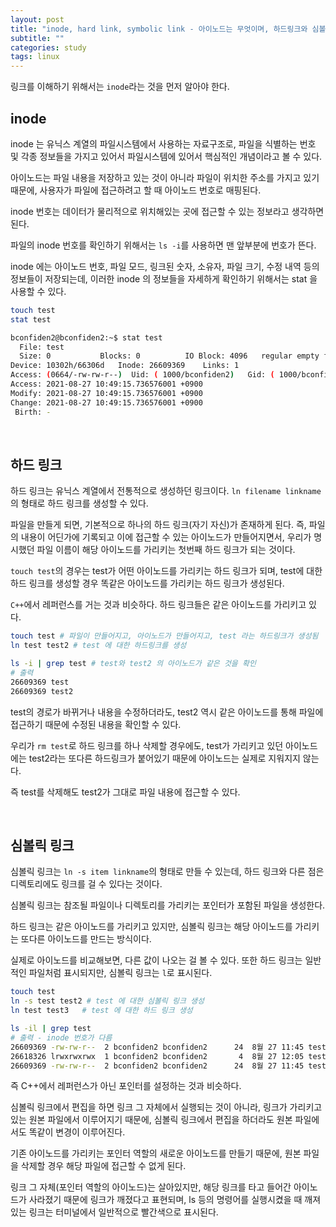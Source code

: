 ```yaml
---
layout: post
title: "inode, hard link, symbolic link - 아이노드는 무엇이며, 하드링크와 심볼릭링크의 차이는?"
subtitle: ""
categories: study
tags: linux
---
```


링크를 이해하기 위해서는 ```inode```라는 것을 먼저 알아야 한다.

## inode

inode 는 유닉스 계열의 파일시스템에서 사용하는 자료구조로, 파일을 식별하는 번호 및 각종 정보들을 가지고 있어서 파일시스템에 있어서 핵심적인 개념이라고 볼 수 있다.

아이노드는 파일 내용을 저장하고 있는 것이 아니라 파일이 위치한 주소를 가지고 있기 때문에, 사용자가 파일에 접근하려고 할 때 아이노드 번호로 매핑된다.

inode 번호는 데이터가 물리적으로 위치해있는 곳에 접근할 수 있는 정보라고 생각하면 된다.

파일의 inode 번호를 확인하기 위해서는 ```ls -i```를 사용하면 맨 앞부분에 번호가 뜬다.

inode 에는 아이노드 번호, 파일 모드, 링크된 숫자, 소유자, 파일 크기, 수정 내역 등의 정보들이 저장되는데, 이러한 inode 의 정보들을 자세하게 확인하기 위해서는 stat 을 사용할 수 있다.

```bash
touch test
stat test
```

```bash
bconfiden2@bconfiden2:~$ stat test
  File: test
  Size: 0         	Blocks: 0          IO Block: 4096   regular empty file
Device: 10302h/66306d	Inode: 26609369    Links: 1
Access: (0664/-rw-rw-r--)  Uid: ( 1000/bconfiden2)   Gid: ( 1000/bconfiden2)
Access: 2021-08-27 10:49:15.736576001 +0900
Modify: 2021-08-27 10:49:15.736576001 +0900
Change: 2021-08-27 10:49:15.736576001 +0900
 Birth: -
```

<br>

## 하드 링크

하드 링크는 유닉스 계열에서 전통적으로 생성하던 링크이다. ```ln filename linkname```의 형태로 하드 링크를 생성할 수 있다.

파일을 만들게 되면, 기본적으로 하나의 하드 링크(자기 자신)가 존재하게 된다. 즉, 파일의 내용이 어딘가에 기록되고 이에 접근할 수 있는 아이노드가 만들어지면서, 우리가 명시했던 파일 이름이 해당 아이노드를 가리키는 첫번째 하드 링크가 되는 것이다.

```touch test```의 경우는 test가 어떤 아이노드를 가리키는 하드 링크가 되며, test에 대한 하드 링크를 생성할 경우 똑같은 아이노드를 가리키는 하드 링크가 생성된다.

```C++```에서 레퍼런스를 거는 것과 비슷하다. 하드 링크들은 같은 아이노드를 가리키고 있다.

```bash
touch test # 파일이 만들어지고, 아이노드가 만들어지고, test 라는 하드링크가 생성됨
ln test test2 # test 에 대한 하드링크를 생성

ls -i | grep test # test와 test2 의 아이노드가 같은 것을 확인
# 출력
26609369 test
26609369 test2
```

test의 경로가 바뀌거나 내용을 수정하더라도, test2 역시 같은 아이노드를 통해 파일에 접근하기 때문에 수정된 내용을 확인할 수 있다.

우리가 ```rm test```로 하드 링크를 하나 삭제할 경우에도, test가 가리키고 있던 아이노드에는 test2라는 또다른 하드링크가 붙어있기 때문에 아이노드는 실제로 지워지지 않는다.

즉 test를 삭제해도 test2가 그대로 파일 내용에 접근할 수 있다.

<br>

## 심볼릭 링크

심볼릭 링크는 ```ln -s item linkname```의 형태로 만들 수 있는데, 하드 링크와 다른 점은 디렉토리에도 링크를 걸 수 있다는 것이다.

심볼릭 링크는 참조될 파일이나 디렉토리를 가리키는 포인터가 포함된 파일을 생성한다.

하드 링크는 같은 아이노드를 가리키고 있지만, 심볼릭 링크는 해당 아이노드를 가리키는 또다른 아이노드를 만드는 방식이다.

실제로 아이노드를 비교해보면, 다른 값이 나오는 걸 볼 수 있다. 또한 하드 링크는 일반적인 파일처럼 표시되지만, 심볼릭 링크는 ```l```로 표시된다.
```bash
touch test
ln -s test test2 # test 에 대한 심볼릭 링크 생성
ln test test3   # test 에 대한 하드 링크 생성

ls -il | grep test
# 출력 - inode 번호가 다름
26609369 -rw-rw-r--  2 bconfiden2 bconfiden2      24  8월 27 11:45 test
26618326 lrwxrwxrwx  1 bconfiden2 bconfiden2       4  8월 27 12:05 test2 -> test
26609369 -rw-rw-r--  2 bconfiden2 bconfiden2      24  8월 27 11:45 test3
```

즉 C++에서 레퍼런스가 아닌 포인터를 설정하는 것과 비슷하다.

심볼릭 링크에서 편집을 하면 링크 그 자체에서 실행되는 것이 아니라, 링크가 가리키고 있는 원본 파일에서 이루어지기 때문에, 심볼릭 링크에서 편집을 하더라도 원본 파일에서도 똑같이 변경이 이루어진다.

기존 아이노드를 가리키는 포인터 역할의 새로운 아이노드를 만들기 때문에, 원본 파일을 삭제할 경우 해당 파일에 접근할 수 없게 된다.

링크 그 자체(포인터 역할의 아이노드)는 살아있지만, 해당 링크를 타고 들어간 아이노드가 사라졌기 때문에 링크가 깨졌다고 표현되며, ls 등의 명령어를 실행시켰을 때 깨져있는 링크는 터미널에서 일반적으로 빨간색으로 표시된다.